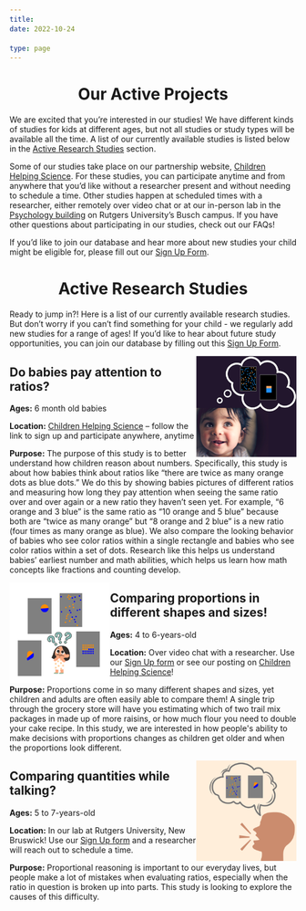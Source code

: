 ```yaml
---
title: 
date: 2022-10-24

type: page
--- 
```


<div align="center">

# Our Active Projects

<div align="left">

We are excited that you’re interested in our studies! We have different kinds of studies for kids at different ages, but not all studies or study types will be available all the time. A list of our currently available studies is listed below in the [Active Research Studies](#active-research-studies) section.

Some of our studies take place on our partnership website, [Children Helping Science](https://lookit.mit.edu/). For these studies, you can participate anytime and from anywhere that you’d like without a researcher present and without needing to schedule a time. Other studies happen at scheduled times with a researcher, either remotely over video chat or at our in-person lab in the [Psychology building](https://www.google.com/maps/place/Rutgers+University+Psychology+Department/@40.5232415,-74.4706683,17z/data=!3m1!4b1!4m6!3m5!1s0x89c3c7133e5e9717:0xfa2a453e087044e4!8m2!3d40.5232375!4d-74.4657974!16s%2Fg%2F1ypj4nv98?entry=ttu) on Rutgers University’s Busch campus. If you have other questions about participating in our studies, check out our FAQs! 

If you’d like to join our database and hear more about new studies your child might be eligible for, please fill out our [Sign Up Form](https://rutgers.ca1.qualtrics.com/jfe/form/SV_2o6mi1NcKVX7Foa).

<div align="center">

# Active Research Studies

<div align="left">

Ready to jump in?! Here is a list of our currently available research studies. But don’t worry if you can’t find something for your child - we regularly add new studies for a range of ages! If you’d like to hear about future study opportunities, you can join our database by filling out this [Sign Up Form](https://rutgers.ca1.qualtrics.com/jfe/form/SV_2o6mi1NcKVX7Foa). 

<img style="float: right; max-width: 35%; height: auto;" src="babyratios_icon_square.png">


## Do babies pay attention to ratios?

**Ages:** 6 month old babies

**Location:** [Children Helping Science](https://lookit.mit.edu/studies/88a89f9a-2a8f-4592-92d1-052f51b860f9/) – follow the link to sign up and participate anywhere, anytime

**Purpose:** The purpose of this study is to better understand how children reason about numbers. Specifically, this study is about how babies think about ratios like “there are twice as many orange dots as blue dots.” We do this by showing babies pictures of different ratios and measuring how long they pay attention when seeing the same ratio over and over again or a new ratio they haven’t seen yet. For example, “6 orange and 3 blue” is the same ratio as “10 orange and 5 blue” because both are “twice as many orange” but “8 orange and 2 blue” is a new ratio (four times as many orange as blue). We also compare the looking behavior of babies who see color ratios within a single rectangle and babies who see color ratios within a set of dots. Research like this helps us understand babies’ earliest number and math abilities, which helps us learn how math concepts like fractions and counting develop.

<img style="float: left; max-width: 35%; height: auto;" src="ManyFormatsLookit.png">

## Comparing proportions in different shapes and sizes!

**Ages:** 4 to 6-years-old

**Location:** Over video chat with a researcher. Use our [Sign Up form](https://rutgers.ca1.qualtrics.com/jfe/form/SV_2o6mi1NcKVX7Foa) or see our posting on [Children Helping Science](https://childrenhelpingscience.com/studies/7cd2aa34-32e4-4815-8fd8-af13bff04b2d/)!

**Purpose:** Proportions come in so many different shapes and sizes, yet children and adults are often easily able to compare them! A single trip through the grocery store will have you estimating which of two trail mix packages in made up of more raisins, or how much flour you need to double your cake recipe. In this study, we are interested in how people's ability to make decisions with proportions changes as children get older and when the proportions look different.

<img style="float: right; max-width: 35%; height: auto;" src="VerbalInterference.png">

## Comparing quantities while talking?

**Ages:** 5 to 7-years-old

**Location:** In our lab at Rutgers University, New Bruswick! Use our [Sign Up form](https://rutgers.ca1.qualtrics.com/jfe/form/SV_2o6mi1NcKVX7Foa) and a researcher will reach out to schedule a time.

**Purpose:** Proportional reasoning is important to our everyday lives, but people make a lot of mistakes when evaluating ratios, especially when the ratio in question is broken up into parts. This study is looking to explore the causes of this difficulty. 